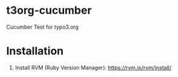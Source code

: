 t3org-cucumber
==============

Cucumber Test for typo3.org

Installation
=============

1. Install RVM (Ruby Version Manager): https://rvm.io/rvm/install/